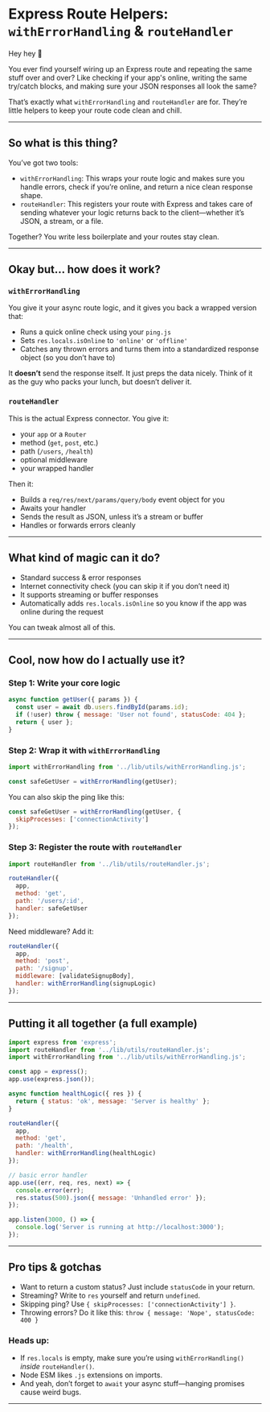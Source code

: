 # Express Route Helpers: `withErrorHandling` & `routeHandler`

Hey hey 👋

You ever find yourself wiring up an Express route and repeating the same stuff over and over? Like checking if your app's online, writing the same try/catch blocks, and making sure your JSON responses all look the same?

That’s exactly what `withErrorHandling` and `routeHandler` are for. They’re little helpers to keep your route code clean and chill.

---

## So what is this thing?

You’ve got two tools:

* `withErrorHandling`: This wraps your route logic and makes sure you handle errors, check if you’re online, and return a nice clean response shape.
* `routeHandler`: This registers your route with Express and takes care of sending whatever your logic returns back to the client—whether it’s JSON, a stream, or a file.

Together? You write less boilerplate and your routes stay clean.

---

## Okay but… how does it work?

### `withErrorHandling`

You give it your async route logic, and it gives you back a wrapped version that:

* Runs a quick online check using your `ping.js`
* Sets `res.locals.isOnline` to `'online'` or `'offline'`
* Catches any thrown errors and turns them into a standardized response object (so you don’t have to)

It **doesn’t** send the response itself. It just preps the data nicely. Think of it as the guy who packs your lunch, but doesn’t deliver it.

### `routeHandler`

This is the actual Express connector. You give it:

* your `app` or a `Router`
* method (`get`, `post`, etc.)
* path (`/users`, `/health`)
* optional middleware
* your wrapped handler

Then it:

* Builds a `req/res/next/params/query/body` event object for you
* Awaits your handler
* Sends the result as JSON, unless it’s a stream or buffer
* Handles or forwards errors cleanly

---

## What kind of magic can it do?

* Standard success & error responses
* Internet connectivity check (you can skip it if you don’t need it)
* It supports streaming or buffer responses
* Automatically adds `res.locals.isOnline` so you know if the app was online during the request

You can tweak almost all of this.

---

## Cool, now how do I actually use it?

### Step 1: Write your core logic

```js
async function getUser({ params }) {
  const user = await db.users.findById(params.id);
  if (!user) throw { message: 'User not found', statusCode: 404 };
  return { user };
}
```

### Step 2: Wrap it with `withErrorHandling`

```js
import withErrorHandling from '../lib/utils/withErrorHandling.js';

const safeGetUser = withErrorHandling(getUser);
```

You can also skip the ping like this:

```js
const safeGetUser = withErrorHandling(getUser, {
  skipProcesses: ['connectionActivity']
});
```

### Step 3: Register the route with `routeHandler`

```js
import routeHandler from '../lib/utils/routeHandler.js';

routeHandler({
  app,
  method: 'get',
  path: '/users/:id',
  handler: safeGetUser
});
```

Need middleware? Add it:

```js
routeHandler({
  app,
  method: 'post',
  path: '/signup',
  middleware: [validateSignupBody],
  handler: withErrorHandling(signupLogic)
});
```

---

## Putting it all together (a full example)

```js
import express from 'express';
import routeHandler from '../lib/utils/routeHandler.js';
import withErrorHandling from '../lib/utils/withErrorHandling.js';

const app = express();
app.use(express.json());

async function healthLogic({ res }) {
  return { status: 'ok', message: 'Server is healthy' };
}

routeHandler({
  app,
  method: 'get',
  path: '/health',
  handler: withErrorHandling(healthLogic)
});

// basic error handler
app.use((err, req, res, next) => {
  console.error(err);
  res.status(500).json({ message: 'Unhandled error' });
});

app.listen(3000, () => {
  console.log('Server is running at http://localhost:3000');
});
```

---

## Pro tips & gotchas

* Want to return a custom status? Just include `statusCode` in your return.
* Streaming? Write to `res` yourself and return `undefined`.
* Skipping ping? Use `{ skipProcesses: ['connectionActivity'] }`.
* Throwing errors? Do it like this: `throw { message: 'Nope', statusCode: 400 }`

### Heads up:

* If `res.locals` is empty, make sure you’re using `withErrorHandling()` *inside* `routeHandler()`.
* Node ESM likes `.js` extensions on imports.
* And yeah, don’t forget to `await` your async stuff—hanging promises cause weird bugs.

---
